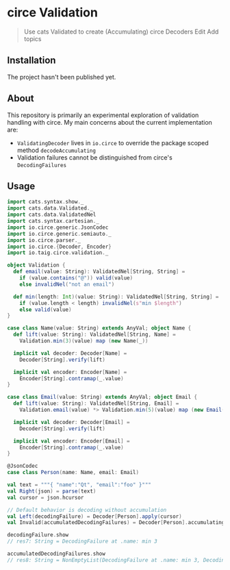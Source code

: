 # circe Validation

> Use cats Validated to create (Accumulating) circe Decoders Edit
  Add topics

## Installation

The project hasn't been published yet.

## About

This repository is primarily an experimental exploration of validation handling with circe. My main concerns about the current implementation are:

 * `ValidatingDecoder` lives in `io.circe` to override the package scoped method `decodeAccumulating`
 * Validation failures cannot be distinguished from circe's `DecodingFailures` 

## Usage

```scala
import cats.syntax.show._
import cats.data.Validated._
import cats.data.ValidatedNel
import cats.syntax.cartesian._
import io.circe.generic.JsonCodec
import io.circe.generic.semiauto._
import io.circe.parser._
import io.circe.{Decoder, Encoder}
import io.taig.circe.validation._

object Validation {
  def email(value: String): ValidatedNel[String, String] =
    if (value.contains("@")) valid(value)
    else invalidNel("not an email")

  def min(length: Int)(value: String): ValidatedNel[String, String] =
    if (value.length < length) invalidNel(s"min $length")
    else valid(value)
}

case class Name(value: String) extends AnyVal; object Name {
  def lift(value: String): ValidatedNel[String, Name] =
    Validation.min(3)(value) map (new Name(_))

  implicit val decoder: Decoder[Name] =
    Decoder[String].verify(lift)

  implicit val encoder: Encoder[Name] =
    Encoder[String].contramap(_.value)
}

case class Email(value: String) extends AnyVal; object Email {
  def lift(value: String): ValidatedNel[String, Email] =
    Validation.email(value) *> Validation.min(5)(value) map (new Email(_))

  implicit val decoder: Decoder[Email] =
    Decoder[String].verify(lift)

  implicit val encoder: Encoder[Email] =
    Encoder[String].contramap(_.value)
}

@JsonCodec
case class Person(name: Name, email: Email)

val text = """{ "name":"Qt", "email":"foo" }"""
val Right(json) = parse(text)
val cursor = json.hcursor

// Default behavior is decoding without accumulation
val Left(decodingFailure) = Decoder[Person].apply(cursor)
val Invalid(accumulatedDecodingFailures) = Decoder[Person].accumulating.apply(cursor)
```

```scala
decodingFailure.show
// res7: String = DecodingFailure at .name: min 3

accumulatedDecodingFailures.show
// res8: String = NonEmptyList(DecodingFailure at .name: min 3, DecodingFailure at .email: not an email, DecodingFailure at .email: min 5)
```
